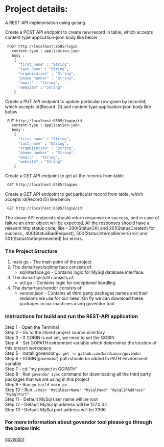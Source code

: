 # Project details:

A REST API implmentation using golang.

Create a POST API endpoint to create new record in table, which accepts content type application-json body like below
```sh
 POST http://localhost:8585/login
   content-type : application-json
   body :
    {
      "first_name" : "String",
      "last_name" : "String",
      "organization" : "String",
      "phone_number" : "String",
      "email" : "String",
      "website" : "String"
    }
 ```

Create a PUT API endpoint to update particular row given by recordId, which accepts id(Record ID) and content type application-json body like below
```sh
 PUT http://localhost:8585/login/id
   content-type : application-json
   body :
    {
      "first_name" : "String",
      "last_name" : "String",
      "organization" : "String",
      "phone_number" : "String",
      "email" : "String",
      "website" : "String"
    }
 ```

Create a GET API endpoint to get all the records from table.
```sh
 GET http://localhost:8585/logins
```

Create a GET API endpoint to get particular record from table, which accepts id(Record ID) like below
```sh
 GET http://localhost:8585/login/id
```

The above API endpoints should return response on success, and in case of failure an error object will be expected. All the responses should have a relevant http status code, like - 200(StatusOK) and 201(StatusCreated) for success , 400(StatusBadRequest), 500(StatusInternalServerError) and 501(StatusNotImplemented) for errors.


### The Project Structure
1. main.go - The main point of the project.
2. The dsmartsys/sqlinterface consists of: 
    - sqlinterface.go - Contains logic for MySql database interface.
3. The dsmartsys/util consists of:
    - util.go - Contains logic for exceptional handling.
4. The dsmartsys/vendor consists of:
    - vendor.json - Contains all third party packages names and their revisions we use for our need. On fly we can download these packages in our machines using govendor tool.


### Instructions for build and run the REST-API application
Step 1 - Open the Terminal <br />
Step 2 - Go to the stored project source directory <br />
Step 3 - If GOBIN is not set, we need to set the GOBIN <br />
Step 4 - Set GOPATH evironment variable which determines the location of this project workspace <br />
Step 5 - Install govendor ```go get -u github.com/kardianos/govendor``` <br />
Step 6 - GOBIN(govendor) path should be added to PATH environment variable <br />
Step 7 - cd "my project in GOPATH" <br />
Step 8 - Run ```govendor sync``` command for downloading all the third party packages that we are using in this project <br />
Step 9 - Run ```go build main.go``` <br />
Step 10 - Run ```./main "MySqlUserName" "MySqlPawd" "MySqlIPAddress" "MySqlPort"``` <br />
Step 11 - Default MySql user name will be root <br />
Step 12 - Default MySql ip address will be 127.0.0.1 <br />
Step 13 - Default MySql port address will be 3306 <br />


### For more information about govendor tool please go through the below link:
[govendor](https://github.com/kardianos/govendor)